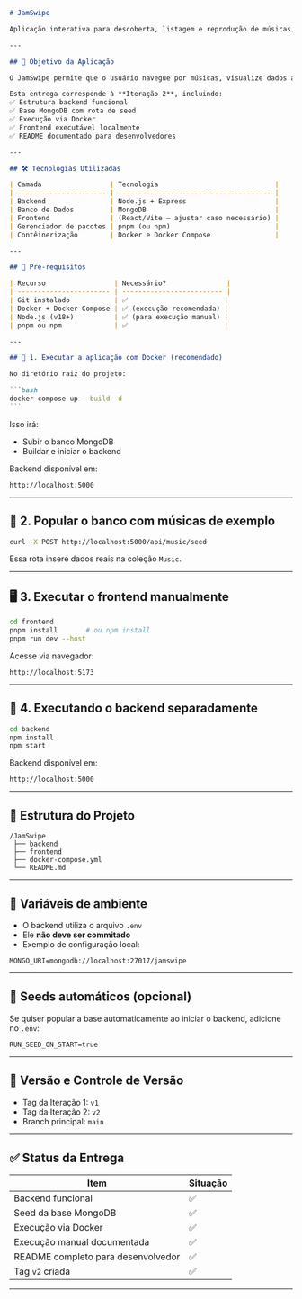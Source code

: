 ````markdown
# JamSwipe

Aplicação interativa para descoberta, listagem e reprodução de músicas, integrando backend, banco de dados e frontend.

---

## 🎯 Objetivo da Aplicação

O JamSwipe permite que o usuário navegue por músicas, visualize dados armazenados no banco e interaja com o conteúdo em uma interface dinâmica.

Esta entrega corresponde à **Iteração 2**, incluindo:  
✅ Estrutura backend funcional  
✅ Base MongoDB com rota de seed  
✅ Execução via Docker  
✅ Frontend executável localmente  
✅ README documentado para desenvolvedores

---

## 🛠️ Tecnologias Utilizadas

| Camada                 | Tecnologia                             |
| ---------------------- | -------------------------------------- |
| Backend                | Node.js + Express                      |
| Banco de Dados         | MongoDB                                |
| Frontend               | (React/Vite — ajustar caso necessário) |
| Gerenciador de pacotes | pnpm (ou npm)                          |
| Contêinerização        | Docker e Docker Compose                |

---

## 📌 Pré-requisitos

| Recurso                 | Necessário?               |
| ----------------------- | ------------------------- |
| Git instalado           | ✅                        |
| Docker + Docker Compose | ✅ (execução recomendada) |
| Node.js (v18+)          | ✅ (para execução manual) |
| pnpm ou npm             | ✅                        |

---

## 🚀 1. Executar a aplicação com Docker (recomendado)

No diretório raiz do projeto:

```bash
docker compose up --build -d
```
````

Isso irá:

- Subir o banco MongoDB
- Buildar e iniciar o backend

Backend disponível em:

```
http://localhost:5000
```

---

## 🎵 2. Popular o banco com músicas de exemplo

```bash
curl -X POST http://localhost:5000/api/music/seed
```

Essa rota insere dados reais na coleção `Music`.

---

## 🖥️ 3. Executar o frontend manualmente

```bash
cd frontend
pnpm install       # ou npm install
pnpm run dev --host
```

Acesse via navegador:

```
http://localhost:5173
```

---

## 🔧 4. Executando o backend separadamente

```bash
cd backend
npm install
npm start
```

Backend disponível em:

```
http://localhost:5000
```

---

## 📂 Estrutura do Projeto

```
/JamSwipe
 ├── backend
 ├── frontend
 ├── docker-compose.yml
 └── README.md
```

---

## 🔐 Variáveis de ambiente

- O backend utiliza o arquivo `.env`
- Ele **não deve ser commitado**
- Exemplo de configuração local:

```
MONGO_URI=mongodb://localhost:27017/jamswipe
```

---

## 🧪 Seeds automáticos (opcional)

Se quiser popular a base automaticamente ao iniciar o backend, adicione no `.env`:

```
RUN_SEED_ON_START=true
```

---

## 📌 Versão e Controle de Versão

- Tag da Iteração 1: `v1`
- Tag da Iteração 2: `v2`
- Branch principal: `main`

---

## ✅ Status da Entrega

| Item                               | Situação |
| ---------------------------------- | -------- |
| Backend funcional                  | ✅       |
| Seed da base MongoDB               | ✅       |
| Execução via Docker                | ✅       |
| Execução manual documentada        | ✅       |
| README completo para desenvolvedor | ✅       |
| Tag `v2` criada                    | ✅       |

---
